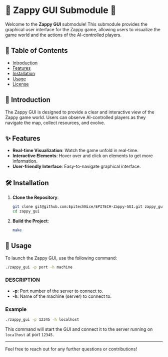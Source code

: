 # 🎨 Zappy GUI Submodule 🎨

Welcome to the **Zappy GUI** submodule! This submodule provides the graphical user interface for the Zappy game, allowing users to visualize the game world and the actions of the AI-controlled players.

## 📖 Table of Contents
- [Introduction](#introduction)
- [Features](#features)
- [Installation](#installation)
- [Usage](#usage)
- [License](#license)

## 🌟 Introduction

The Zappy GUI is designed to provide a clear and interactive view of the Zappy game world. Users can observe AI-controlled players as they navigate the map, collect resources, and evolve.

## ✨ Features

- **Real-time Visualization**: Watch the game unfold in real-time.
- **Interactive Elements**: Hover over and click on elements to get more information.
- **User-friendly Interface**: Easy-to-navigate graphical interface.

## 🛠️ Installation

1. **Clone the Repository**:
   ```bash
   git clone git@github.com:EpitechNice/EPITECH-Zappy-GUI.git zappy_gui
   cd zappy_gui
   ```

2. **Build the Project**:
   ```bash
   make
   ```

## 🚀 Usage

To launch the Zappy GUI, use the following command:

```bash
./zappy_gui -p port -h machine
```

### DESCRIPTION

- **-p**: Port number of the server to connect to.
- **-h**: Name of the machine (server) to connect to.

### Example

```bash
./zappy_gui -p 12345 -h localhost
```

This command will start the GUI and connect it to the server running on `localhost` at port `12345`.

---

Feel free to reach out for any further questions or contributions!
